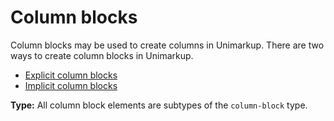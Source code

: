 # Column blocks

Column blocks may be used to create columns in Unimarkup.
There are two ways to create column blocks in Unimarkup. 

- [Explicit column blocks](/markup/blocks/enclosed/columns/explicit-column.md)
- [Implicit column blocks](/markup/blocks/enclosed/columns/implicit-column.md)

**Type:** All column block elements are subtypes of the `column-block` type.
